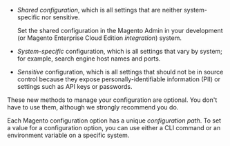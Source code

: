 <div markdown="1">

*	_Shared configuration_, which is all settings that are neither system-specific nor sensitive.

	Set the shared configuration in the Magento Admin in your development (or Magento Enterprise Cloud Edition _integration_) system.

*	_System-specific_ configuration, which is all settings that vary by system; for example, search engine host names and ports.

*	_Sensitive_ configuration, which is all settings that should not be in source control because they expose personally-identifiable information (PII) or settings such as API keys or passwords.

<div class="bs-callout bs-callout-info" markdown="1">
These new methods to manage your configuration are optional. You don't have to use them, although we strongly recommend you do.
</div>

Each Magento configuration option has a unique _configuration path_. To set a value for a configuration option, you can use either a CLI command or an environment variable on a specific system.


